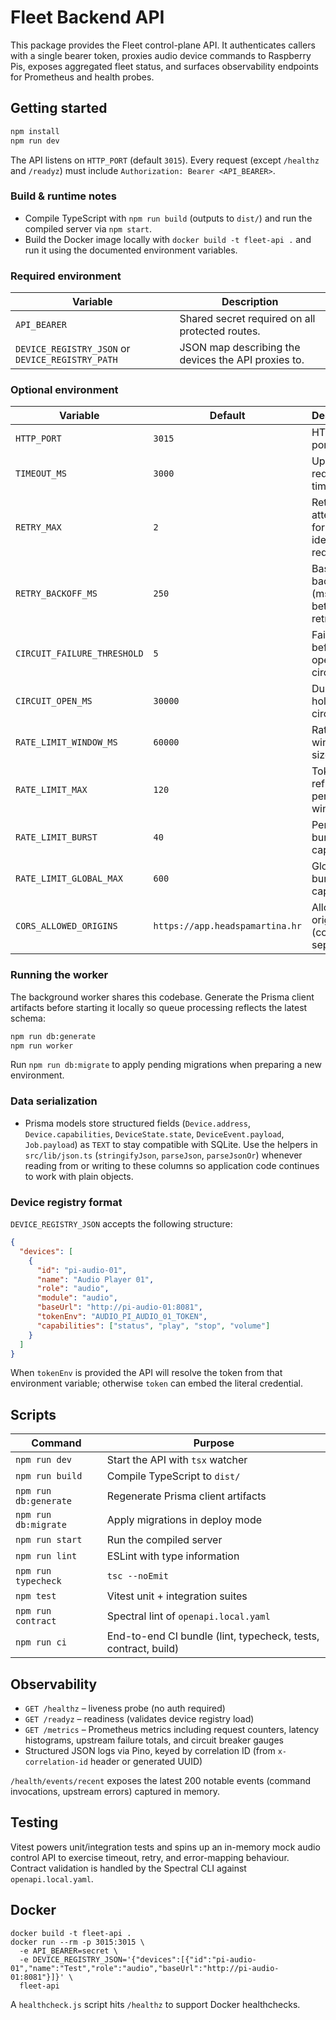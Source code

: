 # Fleet Backend API

This package provides the Fleet control-plane API. It authenticates callers with a
single bearer token, proxies audio device commands to Raspberry Pis, exposes
aggregated fleet status, and surfaces observability endpoints for Prometheus and
health probes.

## Getting started

```bash
npm install
npm run dev
```

The API listens on `HTTP_PORT` (default `3015`). Every request (except
`/healthz` and `/readyz`) must include `Authorization: Bearer <API_BEARER>`.

### Build & runtime notes

- Compile TypeScript with `npm run build` (outputs to `dist/`) and run the compiled server via `npm start`.
- Build the Docker image locally with `docker build -t fleet-api .` and run it using the documented environment variables.

### Required environment

| Variable | Description |
| --- | --- |
| `API_BEARER` | Shared secret required on all protected routes. |
| `DEVICE_REGISTRY_JSON` or `DEVICE_REGISTRY_PATH` | JSON map describing the devices the API proxies to. |

### Optional environment

| Variable | Default | Description |
| --- | --- | --- |
| `HTTP_PORT` | `3015` | HTTP listen port |
| `TIMEOUT_MS` | `3000` | Upstream request timeout |
| `RETRY_MAX` | `2` | Retry attempts for idempotent requests |
| `RETRY_BACKOFF_MS` | `250` | Base backoff (ms) between retries |
| `CIRCUIT_FAILURE_THRESHOLD` | `5` | Failures before opening a circuit |
| `CIRCUIT_OPEN_MS` | `30000` | Duration to hold open circuits |
| `RATE_LIMIT_WINDOW_MS` | `60000` | Rate-limiter window size |
| `RATE_LIMIT_MAX` | `120` | Tokens refilled per-IP per window |
| `RATE_LIMIT_BURST` | `40` | Per-IP burst capacity |
| `RATE_LIMIT_GLOBAL_MAX` | `600` | Global burst capacity |
| `CORS_ALLOWED_ORIGINS` | `https://app.headspamartina.hr` | Allowed origins (comma separated) |

### Running the worker

The background worker shares this codebase. Generate the Prisma client artifacts
before starting it locally so queue processing reflects the latest schema:

```bash
npm run db:generate
npm run worker
```

Run `npm run db:migrate` to apply pending migrations when preparing a new
environment.

### Data serialization

- Prisma models store structured fields (`Device.address`, `Device.capabilities`, `DeviceState.state`, `DeviceEvent.payload`,
  `Job.payload`) as `TEXT` to stay compatible with SQLite. Use the helpers in `src/lib/json.ts` (`stringifyJson`, `parseJson`,
  `parseJsonOr`) whenever reading from or writing to these columns so application code continues to work with plain objects.

### Device registry format

`DEVICE_REGISTRY_JSON` accepts the following structure:

```json
{
  "devices": [
    {
      "id": "pi-audio-01",
      "name": "Audio Player 01",
      "role": "audio",
      "module": "audio",
      "baseUrl": "http://pi-audio-01:8081",
      "tokenEnv": "AUDIO_PI_AUDIO_01_TOKEN",
      "capabilities": ["status", "play", "stop", "volume"]
    }
  ]
}
```

When `tokenEnv` is provided the API will resolve the token from that environment
variable; otherwise `token` can embed the literal credential.

## Scripts

| Command | Purpose |
| --- | --- |
| `npm run dev` | Start the API with `tsx` watcher |
| `npm run build` | Compile TypeScript to `dist/` |
| `npm run db:generate` | Regenerate Prisma client artifacts |
| `npm run db:migrate` | Apply migrations in deploy mode |
| `npm run start` | Run the compiled server |
| `npm run lint` | ESLint with type information |
| `npm run typecheck` | `tsc --noEmit` |
| `npm test` | Vitest unit + integration suites |
| `npm run contract` | Spectral lint of `openapi.local.yaml` |
| `npm run ci` | End-to-end CI bundle (lint, typecheck, tests, contract, build) |

## Observability

- `GET /healthz` – liveness probe (no auth required)
- `GET /readyz` – readiness (validates device registry load)
- `GET /metrics` – Prometheus metrics including request counters, latency
  histograms, upstream failure totals, and circuit breaker gauges
- Structured JSON logs via Pino, keyed by correlation ID (from
  `x-correlation-id` header or generated UUID)

`/health/events/recent` exposes the latest 200 notable events (command
invocations, upstream errors) captured in memory.

## Testing

Vitest powers unit/integration tests and spins up an in-memory mock audio
control API to exercise timeout, retry, and error-mapping behaviour. Contract
validation is handled by the Spectral CLI against `openapi.local.yaml`.

## Docker

```
docker build -t fleet-api .
docker run --rm -p 3015:3015 \
  -e API_BEARER=secret \
  -e DEVICE_REGISTRY_JSON='{"devices":[{"id":"pi-audio-01","name":"Test","role":"audio","baseUrl":"http://pi-audio-01:8081"}]}' \
  fleet-api
```

A `healthcheck.js` script hits `/healthz` to support Docker healthchecks.
